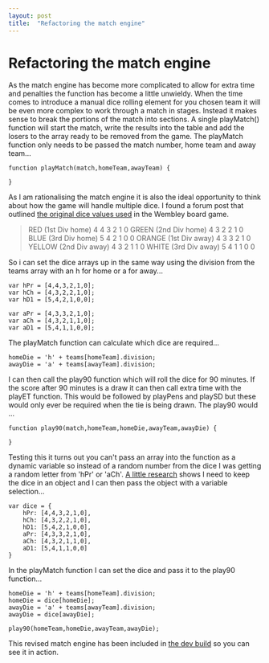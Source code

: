```yaml
---
layout: post
title:  "Refactoring the match engine"
---
```


# Refactoring the match engine

As the match engine has become more complicated to allow for extra time and penalties the function has become a little unwieldy. When the time comes to introduce a manual dice rolling element for you chosen team it will be even more complex to work through a match in stages. Instead it makes sense to break the portions of the match into sections. A single playMatch() function will start the match, write the results into the table and add the losers to the array ready to be removed from the game. The playMatch function only needs to be passed the match number, home team and away team...

```
function playMatch(match,homeTeam,awayTeam) {
  
}
```

As I am rationalising the match engine it is also the ideal opportunity to think about how the game will handle multiple dice. I found a forum post that outlined [the original dice values used](https://boardgamegeek.com/thread/89902/ive-lost-dice) in the Wembley board game.

> RED (1st Div home) 4 4 3 2 1 0
> GREEN (2nd Div home) 4 3 2 2 1 0
> BLUE (3rd Div home) 5 4 2 1 0 0
> ORANGE (1st Div away) 4 3 3 2 1 0
> YELLOW (2nd Div away) 4 3 2 1 1 0
> WHITE (3rd Div away) 5 4 1 1 0 0 

So i can set the dice arrays up in the same way using the division from the teams array with an h for home or a for away...
```
var hPr = [4,4,3,2,1,0];
var hCh = [4,3,2,2,1,0];
var hD1 = [5,4,2,1,0,0];

var aPr = [4,3,3,2,1,0];
var aCh = [4,3,2,1,1,0];
var aD1 = [5,4,1,1,0,0];
```


The playMatch function can calculate which dice are required...
```
homeDie = 'h' + teams[homeTeam].division;
awayDie = 'a' + teams[awayTeam].division;
```

I can then call the play90 function which will roll the dice for 90 minutes. If the score after 90 minutes is a draw it can then call extra time with the playET function. This would be followed by playPens and playSD but these would only ever be required when the tie is being drawn. The play90 would ...
```
function play90(match,homeTeam,homeDie,awayTeam,awayDie) {
  
}
``` 
Testing this it turns out you can't pass an array into the function as a dynamic variable so instead of a random number from the dice I was getting a random letter from 'hPr' or 'aCh'. [A little research](https://stackoverflow.com/questions/17033550/jquery-pass-array-as-argument-in-function) shows I need to keep the dice in an object and I can then pass the object with a variable selection...
```
var dice = {
	hPr: [4,4,3,2,1,0],
	hCh: [4,3,2,2,1,0],
	hD1: [5,4,2,1,0,0],
	aPr: [4,3,3,2,1,0],
	aCh: [4,3,2,1,1,0],
	aD1: [5,4,1,1,0,0]
}

```
In the playMatch function I can set the dice and pass it to the play90 function...
```
homeDie = 'h' + teams[homeTeam].division;
homeDie = dice[homeDie];
awayDie = 'a' + teams[awayTeam].division;
awayDie = dice[awayDie];

play90(homeTeam,homeDie,awayTeam,awayDie);
```

This revised match engine has been included in [the dev build](https://phowie74.github.io/dev/stage11.html) so you can see it in action.

<!--
PEN - Goal-Goal-Goal-Goal-Saved-Missed
-->
